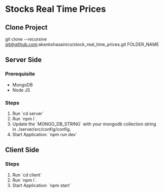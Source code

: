# Stocks Real Time Prices

## Clone Project
  git clone --recursive git@github.com:akankshasainics/stock_real_time_prices.git FOLDER_NAME

## Server Side

### Prerequisite

<ul>
  <li>MongoDB</li>
  <li>Node JS</li>
</ul> 

### Steps
<ol>
  <li> Run `cd server` </li>
  <li> Run `npm i`.</li>
  <li> Update the `MONGO_DB_STRING` with your mongodb collection string in ./server/src/config/config. </li>
  <li> Start Application: `npm run dev`</li>
</ol>

## Client Side

### Steps
<ol>
  <li> Run `cd client` </li>
  <li>Run `npm i`.</li>
  <li>Start Application: `npm start` </li>
</ol>
